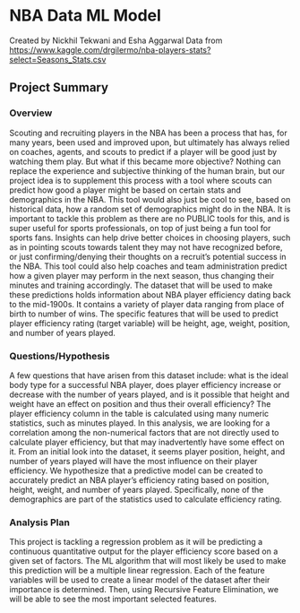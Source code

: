 # NBA Data ML Model
 
Created by Nickhil Tekwani and Esha Aggarwal
Data from https://www.kaggle.com/drgilermo/nba-players-stats?select=Seasons_Stats.csv

## Project Summary
### Overview
Scouting and recruiting players in the NBA has been a process that has, for many years, been used and improved upon, but ultimately has always relied on coaches, agents, and scouts to predict if a player will be good just by watching them play. But what if this became more objective? Nothing can replace the experience and subjective thinking of the human brain, but our project idea is to supplement this process with a tool where scouts can predict how good a player might be based on certain stats and demographics in the NBA. This tool would also just be cool to see, based on historical data, how a random set of demographics might do in the NBA. It is important to tackle this problem as there are no PUBLIC tools for this, and is super useful for sports professionals, on top of just being a fun tool for sports fans. Insights can help drive better choices in choosing players, such as in pointing scouts towards talent they may not have recognized before, or just confirming/denying their thoughts on a recruit’s potential success in the NBA. This tool could also help coaches and team administration predict how a given player may perform in the next season, thus changing their minutes and training accordingly. The dataset that will be used to make these predictions holds information about NBA player efficiency dating back to the mid-1900s. It contains a variety of player data ranging from place of birth to number of wins. The specific features that will be used to predict player efficiency rating (target variable) will be height, age, weight, position, and number of years played.

### Questions/Hypothesis
A few questions that have arisen from this dataset include: what is the ideal body type for a successful NBA player, does player efficiency increase or decrease with the number of years played, and is it possible that height and weight have an effect on position and thus their overall efficiency? The player efficiency column in the table is calculated using many numeric statistics, such as minutes played. In this analysis, we are looking for a correlation among the non-numerical factors that are not directly used to calculate player efficiency, but that may inadvertently have some effect on it. From an initial look into the dataset, it seems player position, height, and number of years played will have the most influence on their player efficiency.
We hypothesize that a predictive model can be created to accurately predict an NBA player’s efficiency rating based on position, height, weight, and number of years played. Specifically, none of the demographics are part of the statistics used to calculate efficiency rating.

### Analysis Plan
This project is tackling a regression problem as it will be predicting a continuous quantitative output for the player efficiency score based on a given set of factors. The ML algorithm that will most likely be used to make this prediction will be a multiple linear regression. Each of the feature variables will be used to create a linear model of the dataset after their importance is determined. Then, using Recursive Feature Elimination, we will be able to see the most important selected features.
